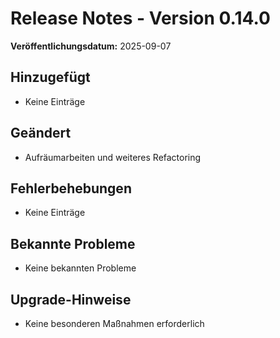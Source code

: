 # Release Notes - Version 0.14.0

**Veröffentlichungsdatum:** 2025-09-07

## Hinzugefügt
- Keine Einträge

## Geändert
- Aufräumarbeiten und weiteres Refactoring

## Fehlerbehebungen
- Keine Einträge

## Bekannte Probleme
- Keine bekannten Probleme

## Upgrade-Hinweise
- Keine besonderen Maßnahmen erforderlich
